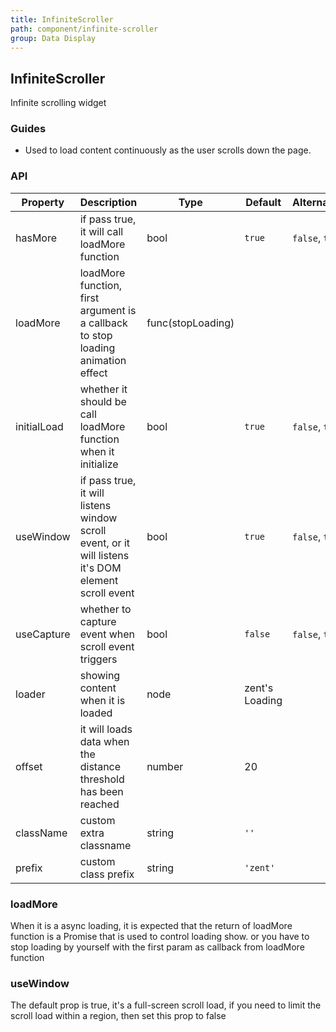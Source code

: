 ```yaml
---
title: InfiniteScroller
path: component/infinite-scroller
group: Data Display
---
```


## InfiniteScroller

Infinite scrolling widget

### Guides

- Used to load content continuously as the user scrolls down the page.

### API

| Property             	 	| Description                          | Type                | Default       		 | Alternative           							  			         |
| ------------------ | ---------------------------- | ------------------- | ---------------- | --------------------------------------------  |
| hasMore            | if pass true, it will call loadMore function        | bool                | `true`           | `false`, `true`                               |
| loadMore      		 | loadMore function, first argument is a callback to stop loading animation effect| func(stopLoading)   |                  |  							  |
| initialLoad        | whether it should be call loadMore function when it initialize    | bool                |  `true`         | `false`, `true`                               |
| useWindow          | if pass true, it will listens window scroll event, or it will listens it's DOM element scroll event | bool | `true` | `false`, `true`                        |
| useCapture         | whether to capture event when scroll event triggers  | bool                | `false`          | `false`, `true`                               |
| loader             | showing content when it is loaded                | node                | zent's Loading    |                                               |  
| offset             | it will loads data when the distance threshold has been reached              | number              | 20               |                                               |
| className          | custom extra classname                  | string              | `''`						 |                                               |
| prefix             | custom class prefix                     | string              | `'zent'`				  |																			          |

### loadMore

When it is a async loading, it is expected that the return of loadMore function is a Promise that is used to control loading show. or you have to stop loading by yourself with the first param as callback from loadMore function

### useWindow

The default prop is true, it's a full-screen scroll load, if you need to limit the scroll load within a region, then set this prop to false

<style>
.infinite-scroller-demo {
	height: 300px;
}
</style>
